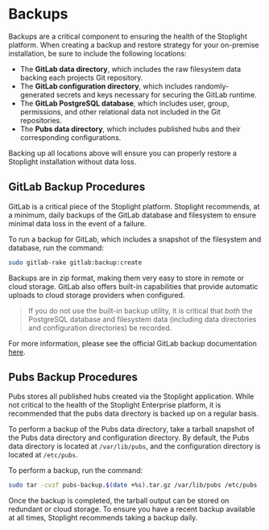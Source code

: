 # Backups

Backups are a critical component to ensuring the health of the Stoplight
platform. When creating a backup and restore strategy for your on-premise
installation, be sure to include the following locations:

* The **GitLab data directory**, which includes the raw filesystem data backing each projects Git repository.
* The **GitLab configuration directory**, which includes randomly-generated secrets and keys necessary for securing the GitLab runtime.
* The **GitLab PostgreSQL database**, which includes user, group, permissions, and other relational data not included in the Git repositories.
* The **Pubs data directory**, which includes published hubs and their corresponding configurations.

Backing up all locations above will ensure you can properly restore a Stoplight
installation without data loss.

## GitLab Backup Procedures

GitLab is a critical piece of the Stoplight platform. Stoplight recommends, at a
minimum, daily backups of the GitLab database and filesystem to ensure minimal
data loss in the event of a failure.

To run a backup for GitLab, which includes a snapshot of the filesystem and
database, run the command:

```bash
sudo gitlab-rake gitlab:backup:create
```

Backups are in zip format, making them very easy to store in remote or cloud
storage. GitLab also offers built-in capabilities that provide automatic uploads
to cloud storage providers when configured.

> If you do not use the built-in backup utility, it is critical that _both_ the
> PostgreSQL database and filesystem data (including data directories and
> configuration directories) be recorded.

For more information, please see the official GitLab backup documentation
[here](https://docs.gitlab.com/ce/raketasks/backup_restore.html).

## Pubs Backup Procedures

Pubs stores all published hubs created via the Stoplight application. While not
critical to the health of the Stoplight Enterprise platform, it is recommended
that the pubs data directory is backed up on a regular basis.

To perform a backup of the Pubs data directory, take a tarball snapshot of the
Pubs data directory and configuration directory. By default, the Pubs data
directory is located at `/var/lib/pubs`, and the configuration directory is
located at `/etc/pubs`.

To perform a backup, run the command:

```bash
sudo tar -cvzf pubs-backup.$(date +%s).tar.gz /var/lib/pubs /etc/pubs
```

Once the backup is completed, the tarball output can be stored on redundant or
cloud storage. To ensure you have a recent backup available at all times,
Stoplight recommends taking a backup daily.
